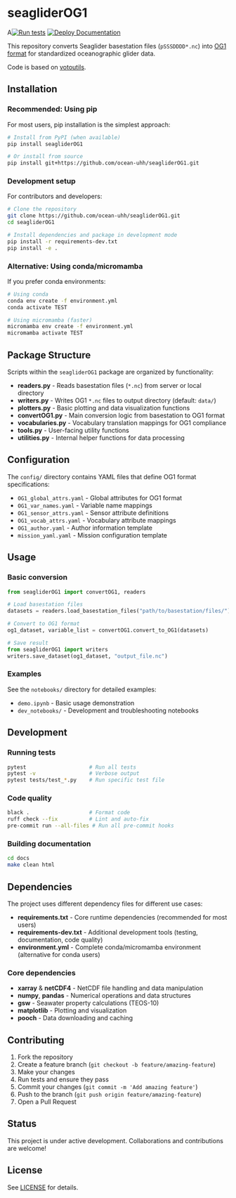 # seagliderOG1

A[![Run tests](https://github.com/ocean-uhh/seagliderOG1/actions/workflows/tests.yml/badge.svg)](https://github.com/ocean-uhh/seagliderOG1/actions/workflows/tests.yml)
[![Deploy Documentation](https://github.com/ocean-uhh/seagliderOG1/actions/workflows/docs_deploy.yml/badge.svg)](https://github.com/ocean-uhh/seagliderOG1/actions/workflows/docs_deploy.yml)

This repository converts Seaglider basestation files (`pSSSDDDD*.nc`) into [OG1 format](https://oceangliderscommunity.github.io/OG-format-user-manual/OG_Format.html) for standardized oceanographic glider data.

Code is based on [votoutils](https://github.com/voto-ocean-knowledge/votoutils/blob/main/votoutils/glider/convert_to_og1.py).

## Installation

### Recommended: Using pip

For most users, pip installation is the simplest approach:

```bash
# Install from PyPI (when available)
pip install seagliderOG1

# Or install from source
pip install git+https://github.com/ocean-uhh/seagliderOG1.git
```

### Development setup

For contributors and developers:

```bash
# Clone the repository
git clone https://github.com/ocean-uhh/seagliderOG1.git
cd seagliderOG1

# Install dependencies and package in development mode
pip install -r requirements-dev.txt
pip install -e .
```

### Alternative: Using conda/micromamba

If you prefer conda environments:

```bash
# Using conda
conda env create -f environment.yml
conda activate TEST

# Using micromamba (faster)
micromamba env create -f environment.yml
micromamba activate TEST
```

## Package Structure

Scripts within the `seagliderOG1` package are organized by functionality:

- **readers.py** - Reads basestation files (`*.nc`) from server or local directory
- **writers.py** - Writes OG1 `*.nc` files to output directory (default: `data/`)
- **plotters.py** - Basic plotting and data visualization functions
- **convertOG1.py** - Main conversion logic from basestation to OG1 format
- **vocabularies.py** - Vocabulary translation mappings for OG1 compliance
- **tools.py** - User-facing utility functions
- **utilities.py** - Internal helper functions for data processing

## Configuration

The `config/` directory contains YAML files that define OG1 format specifications:

- `OG1_global_attrs.yaml` - Global attributes for OG1 format
- `OG1_var_names.yaml` - Variable name mappings
- `OG1_sensor_attrs.yaml` - Sensor attribute definitions
- `OG1_vocab_attrs.yaml` - Vocabulary attribute mappings
- `OG1_author.yaml` - Author information template
- `mission_yaml.yaml` - Mission configuration template

## Usage

### Basic conversion

```python
from seagliderOG1 import convertOG1, readers

# Load basestation files
datasets = readers.load_basestation_files("path/to/basestation/files/")

# Convert to OG1 format
og1_dataset, variable_list = convertOG1.convert_to_OG1(datasets)

# Save result
from seagliderOG1 import writers
writers.save_dataset(og1_dataset, "output_file.nc")
```

### Examples

See the `notebooks/` directory for detailed examples:
- `demo.ipynb` - Basic usage demonstration
- `dev_notebooks/` - Development and troubleshooting notebooks

## Development

### Running tests

```bash
pytest                    # Run all tests
pytest -v                 # Verbose output
pytest tests/test_*.py    # Run specific test file
```

### Code quality

```bash
black .                   # Format code
ruff check --fix          # Lint and auto-fix
pre-commit run --all-files # Run all pre-commit hooks
```

### Building documentation

```bash
cd docs
make clean html
```

## Dependencies

The project uses different dependency files for different use cases:

- **requirements.txt** - Core runtime dependencies (recommended for most users)
- **requirements-dev.txt** - Additional development tools (testing, documentation, code quality)
- **environment.yml** - Complete conda/micromamba environment (alternative for conda users)

### Core dependencies

- **xarray** & **netCDF4** - NetCDF file handling and data manipulation
- **numpy**, **pandas** - Numerical operations and data structures
- **gsw** - Seawater property calculations (TEOS-10)
- **matplotlib** - Plotting and visualization
- **pooch** - Data downloading and caching

## Contributing

1. Fork the repository
2. Create a feature branch (`git checkout -b feature/amazing-feature`)
3. Make your changes
4. Run tests and ensure they pass
5. Commit your changes (`git commit -m 'Add amazing feature'`)
6. Push to the branch (`git push origin feature/amazing-feature`)
7. Open a Pull Request

## Status

This project is under active development. Collaborations and contributions are welcome!

## License

See [LICENSE](LICENSE) for details.
